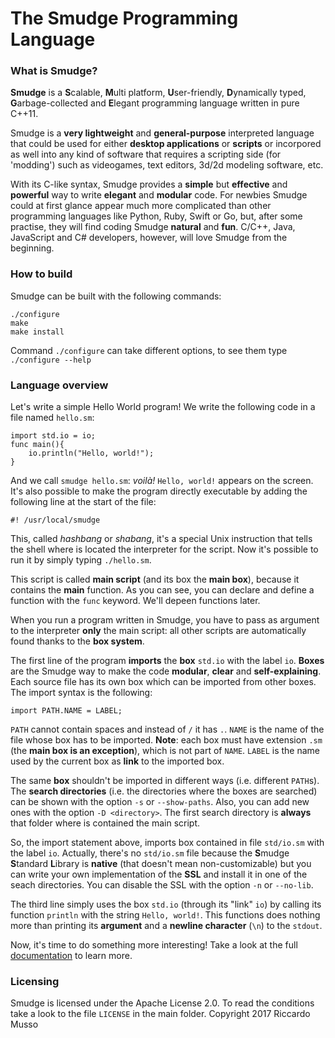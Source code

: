 # The Smudge Programming Language
### What is Smudge?
**Smudge** is a **S**calable, **M**ulti platform, **U**ser-friendly, **D**ynamically typed, **G**arbage-collected and **E**legant programming language written in pure C++11.

Smudge is a **very lightweight** and **general-purpose** interpreted language that could be used for either **desktop applications** or **scripts** or incorpored as well into any kind of software that requires a scripting side (for 'modding') such as videogames, text editors, 3d/2d modeling software, etc.

With its C-like syntax, Smudge provides a **simple** but **effective** and **powerful** way to write **elegant** and **modular** code. For newbies Smudge could at first glance appear much more complicated than other programming languages like Python, Ruby, Swift or Go, but, after some practise, they will find coding Smudge **natural** and **fun**. C/C++, Java, JavaScript and C# developers, however, will love Smudge from the beginning.

### How to build
Smudge can be built with the following commands:
```
./configure
make
make install
```
Command `./configure` can take different options, to see them type `./configure --help`

### Language overview
Let's write a simple Hello World program!
We write the following code in a file named `hello.sm`:
```
import std.io = io;
func main(){
    io.println("Hello, world!");
}
```
And we call `smudge hello.sm`: *voilà!* `Hello, world!` appears on the screen.
It's also possible to make the program directly executable by adding the following line at the start of the file:
```
#! /usr/local/smudge
```
This, called *hashbang* or *shabang*, it's a special Unix instruction that tells the shell where is located the interpreter for the script.
Now it's possible to run it by simply typing `./hello.sm`.

This script is called **main script** (and its box the **main box**), because it contains the **main** function.
As you can see, you can declare and define a function with the `func` keyword. We'll depeen functions later.

When you run a program written in Smudge, you have to pass as argument to the interpreter **only** the main script:
all other scripts are automatically found thanks to the **box system**.

The first line of the program **imports** the **box** `std.io` with the label `io`.
**Boxes** are the Smudge way to make the code **modular**, **clear** and **self-explaining**.
Each source file has its own box which can be imported from other boxes.
The import syntax is the following:
```
import PATH.NAME = LABEL; 
```
`PATH` cannot contain spaces and instead of `/` it has `.`.
`NAME` is the name of the file whose box has to be imported. **Note**: each box must have extension `.sm` (the **main box is an exception**), which is not part of `NAME`.
`LABEL` is the name used by the current box as **link** to the imported box.

The same **box** shouldn't be imported in different ways (i.e. different `PATH`s).
The **search directories** (i.e. the directories where the boxes are searched) can be shown with the option `-s` or `--show-paths`.
Also, you can add new ones with the option `-D <directory>`. The first search directory is **always** that folder where is contained the main script.

So, the import statement above, imports box contained in file `std/io.sm` with the label `io`. Actually, there's no `std/io.sm` file because the **S**mudge **S**tandard **L**ibrary is **native** (that doesn't mean non-customizable) but you can write your own implementation of the **SSL** and install it in one of the seach directories. You can disable the SSL with the option `-n` or `--no-lib`.

The third line simply uses the box `std.io` (through its "link" `io`) by calling its function `println` with the string `Hello, world!`. This functions does nothing more than printing its **argument** and a **newline character** (`\n`) to the `stdout`.

Now, it's time to do something more interesting!
Take a look at the full [documentation](https://smudgelang.github.io/smudge/docs/) to learn more.

### Licensing
Smudge is licensed under the Apache License 2.0. To read the conditions take a look to the file `LICENSE` in the main folder.
Copyright 2017 Riccardo Musso

